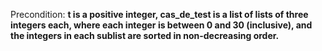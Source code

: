 Precondition: **t is a positive integer, cas_de_test is a list of lists of three integers each, where each integer is between 0 and 30 (inclusive), and the integers in each sublist are sorted in non-decreasing order.**